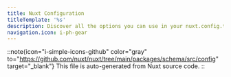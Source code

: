 ```yaml
---
title: Nuxt Configuration
titleTemplate: '%s'
description: Discover all the options you can use in your nuxt.config.ts file.
navigation.icon: i-ph-gear
---
```


::note{icon="i-simple-icons-github" color="gray" to="https://github.com/nuxt/nuxt/tree/main/packages/schema/src/config" target="_blank"}
This file is auto-generated from Nuxt source code.
::

<!-- GENERATED_CONFIG_DOCS -->
